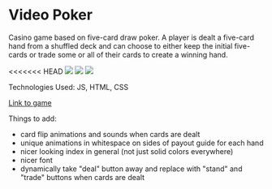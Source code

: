 # Video Poker

Casino game based on five-card draw poker. A player is dealt a five-card hand from a shuffled deck and can choose to either keep the initial five-cards or 
trade some or all of their cards to create a winning hand.

<<<<<<< HEAD
<img src="https://i.imgur.com/yWYTrV0.png"/>
<img src="https://i.imgur.com/fLa2TZd.png"/>
<img src="https://i.imgur.com/vLE3CDo.png"/>

Technologies Used: JS, HTML, CSS

[Link to game](http://lesterine.github.io/video-poker)

Things to add:

- card flip animations and sounds when cards are dealt
- unique animations in whitespace on sides of payout guide for each hand
- nicer looking index in general (not just solid colors everywhere)
- nicer font
- dynamically take "deal" button away and replace with "stand" and "trade" buttons when cards are dealt
